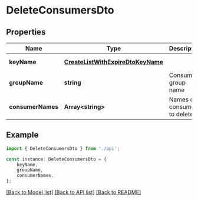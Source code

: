 # DeleteConsumersDto


## Properties

Name | Type | Description | Notes
------------ | ------------- | ------------- | -------------
**keyName** | [**CreateListWithExpireDtoKeyName**](CreateListWithExpireDtoKeyName.md) |  | [default to undefined]
**groupName** | **string** | Consumer group name | [default to undefined]
**consumerNames** | **Array&lt;string&gt;** | Names of consumers to delete | [default to undefined]

## Example

```typescript
import { DeleteConsumersDto } from './api';

const instance: DeleteConsumersDto = {
    keyName,
    groupName,
    consumerNames,
};
```

[[Back to Model list]](../README.md#documentation-for-models) [[Back to API list]](../README.md#documentation-for-api-endpoints) [[Back to README]](../README.md)
